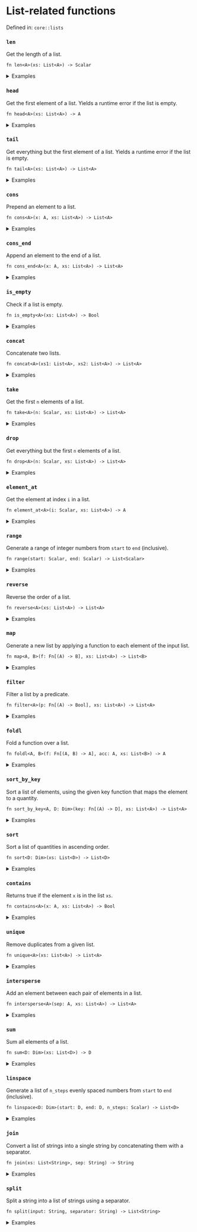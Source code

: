 # List-related functions

Defined in: `core::lists`

### `len`
Get the length of a list.

```nbt
fn len<A>(xs: List<A>) -> Scalar
```

<details>
<summary>Examples</summary>

<pre><div class="buttons"><button class="fa fa-play play-button" title="Run this code" aria-label="Run this code"  onclick=" window.open('https://numbat.dev/?q=len%28%5B3%2C%202%2C%201%5D%29')""></button></div><code class="language-nbt hljs numbat">>>> len([3, 2, 1])

    = 3
</code></pre>

</details>

### `head`
Get the first element of a list. Yields a runtime error if the list is empty.

```nbt
fn head<A>(xs: List<A>) -> A
```

<details>
<summary>Examples</summary>

<pre><div class="buttons"><button class="fa fa-play play-button" title="Run this code" aria-label="Run this code"  onclick=" window.open('https://numbat.dev/?q=head%28%5B3%2C%202%2C%201%5D%29')""></button></div><code class="language-nbt hljs numbat">>>> head([3, 2, 1])

    = 3
</code></pre>

</details>

### `tail`
Get everything but the first element of a list. Yields a runtime error if the list is empty.

```nbt
fn tail<A>(xs: List<A>) -> List<A>
```

<details>
<summary>Examples</summary>

<pre><div class="buttons"><button class="fa fa-play play-button" title="Run this code" aria-label="Run this code"  onclick=" window.open('https://numbat.dev/?q=tail%28%5B3%2C%202%2C%201%5D%29')""></button></div><code class="language-nbt hljs numbat">>>> tail([3, 2, 1])

    = [2, 1]    [List<Scalar>]
</code></pre>

</details>

### `cons`
Prepend an element to a list.

```nbt
fn cons<A>(x: A, xs: List<A>) -> List<A>
```

<details>
<summary>Examples</summary>

<pre><div class="buttons"><button class="fa fa-play play-button" title="Run this code" aria-label="Run this code"  onclick=" window.open('https://numbat.dev/?q=cons%2877%2C%20%5B3%2C%202%2C%201%5D%29')""></button></div><code class="language-nbt hljs numbat">>>> cons(77, [3, 2, 1])

    = [77, 3, 2, 1]    [List<Scalar>]
</code></pre>

</details>

### `cons_end`
Append an element to the end of a list.

```nbt
fn cons_end<A>(x: A, xs: List<A>) -> List<A>
```

<details>
<summary>Examples</summary>

<pre><div class="buttons"><button class="fa fa-play play-button" title="Run this code" aria-label="Run this code"  onclick=" window.open('https://numbat.dev/?q=cons%5Fend%2877%2C%20%5B3%2C%202%2C%201%5D%29')""></button></div><code class="language-nbt hljs numbat">>>> cons_end(77, [3, 2, 1])

    = [3, 2, 1, 77]    [List<Scalar>]
</code></pre>

</details>

### `is_empty`
Check if a list is empty.

```nbt
fn is_empty<A>(xs: List<A>) -> Bool
```

<details>
<summary>Examples</summary>

<pre><div class="buttons"><button class="fa fa-play play-button" title="Run this code" aria-label="Run this code"  onclick=" window.open('https://numbat.dev/?q=is%5Fempty%28%5B3%2C%202%2C%201%5D%29')""></button></div><code class="language-nbt hljs numbat">>>> is_empty([3, 2, 1])

    = false    [Bool]
</code></pre>

<pre><div class="buttons"><button class="fa fa-play play-button" title="Run this code" aria-label="Run this code"  onclick=" window.open('https://numbat.dev/?q=is%5Fempty%28%5B%5D%29')""></button></div><code class="language-nbt hljs numbat">>>> is_empty([])

    = true    [Bool]
</code></pre>

</details>

### `concat`
Concatenate two lists.

```nbt
fn concat<A>(xs1: List<A>, xs2: List<A>) -> List<A>
```

<details>
<summary>Examples</summary>

<pre><div class="buttons"><button class="fa fa-play play-button" title="Run this code" aria-label="Run this code"  onclick=" window.open('https://numbat.dev/?q=concat%28%5B3%2C%202%2C%201%5D%2C%20%5B10%2C%2011%5D%29')""></button></div><code class="language-nbt hljs numbat">>>> concat([3, 2, 1], [10, 11])

    = [3, 2, 1, 10, 11]    [List<Scalar>]
</code></pre>

</details>

### `take`
Get the first `n` elements of a list.

```nbt
fn take<A>(n: Scalar, xs: List<A>) -> List<A>
```

<details>
<summary>Examples</summary>

<pre><div class="buttons"><button class="fa fa-play play-button" title="Run this code" aria-label="Run this code"  onclick=" window.open('https://numbat.dev/?q=take%282%2C%20%5B3%2C%202%2C%201%2C%200%5D%29')""></button></div><code class="language-nbt hljs numbat">>>> take(2, [3, 2, 1, 0])

    = [3, 2]    [List<Scalar>]
</code></pre>

</details>

### `drop`
Get everything but the first `n` elements of a list.

```nbt
fn drop<A>(n: Scalar, xs: List<A>) -> List<A>
```

<details>
<summary>Examples</summary>

<pre><div class="buttons"><button class="fa fa-play play-button" title="Run this code" aria-label="Run this code"  onclick=" window.open('https://numbat.dev/?q=drop%282%2C%20%5B3%2C%202%2C%201%2C%200%5D%29')""></button></div><code class="language-nbt hljs numbat">>>> drop(2, [3, 2, 1, 0])

    = [1, 0]    [List<Scalar>]
</code></pre>

</details>

### `element_at`
Get the element at index `i` in a list.

```nbt
fn element_at<A>(i: Scalar, xs: List<A>) -> A
```

<details>
<summary>Examples</summary>

<pre><div class="buttons"><button class="fa fa-play play-button" title="Run this code" aria-label="Run this code"  onclick=" window.open('https://numbat.dev/?q=element%5Fat%282%2C%20%5B3%2C%202%2C%201%2C%200%5D%29')""></button></div><code class="language-nbt hljs numbat">>>> element_at(2, [3, 2, 1, 0])

    = 1
</code></pre>

</details>

### `range`
Generate a range of integer numbers from `start` to `end` (inclusive).

```nbt
fn range(start: Scalar, end: Scalar) -> List<Scalar>
```

<details>
<summary>Examples</summary>

<pre><div class="buttons"><button class="fa fa-play play-button" title="Run this code" aria-label="Run this code"  onclick=" window.open('https://numbat.dev/?q=range%282%2C%2012%29')""></button></div><code class="language-nbt hljs numbat">>>> range(2, 12)

    = [2, 3, 4, 5, 6, 7, 8, 9, 10, 11, 12]    [List<Scalar>]
</code></pre>

</details>

### `reverse`
Reverse the order of a list.

```nbt
fn reverse<A>(xs: List<A>) -> List<A>
```

<details>
<summary>Examples</summary>

<pre><div class="buttons"><button class="fa fa-play play-button" title="Run this code" aria-label="Run this code"  onclick=" window.open('https://numbat.dev/?q=reverse%28%5B3%2C%202%2C%201%5D%29')""></button></div><code class="language-nbt hljs numbat">>>> reverse([3, 2, 1])

    = [1, 2, 3]    [List<Scalar>]
</code></pre>

</details>

### `map`
Generate a new list by applying a function to each element of the input list.

```nbt
fn map<A, B>(f: Fn[(A) -> B], xs: List<A>) -> List<B>
```

<details>
<summary>Examples</summary>

Square all elements of a list.
<pre><div class="buttons"><button class="fa fa-play play-button" title="Run this code" aria-label="Run this code"  onclick=" window.open('https://numbat.dev/?q=map%28sqr%2C%20%5B3%2C%202%2C%201%5D%29')""></button></div><code class="language-nbt hljs numbat">>>> map(sqr, [3, 2, 1])

    = [9, 4, 1]    [List<Scalar>]
</code></pre>

</details>

### `filter`
Filter a list by a predicate.

```nbt
fn filter<A>(p: Fn[(A) -> Bool], xs: List<A>) -> List<A>
```

<details>
<summary>Examples</summary>

<pre><div class="buttons"><button class="fa fa-play play-button" title="Run this code" aria-label="Run this code"  onclick=" window.open('https://numbat.dev/?q=filter%28is%5Ffinite%2C%20%5B0%2C%201e10%2C%20NaN%2C%20%2Dinf%5D%29')""></button></div><code class="language-nbt hljs numbat">>>> filter(is_finite, [0, 1e10, NaN, -inf])

    = [0, 10_000_000_000]    [List<Scalar>]
</code></pre>

</details>

### `foldl`
Fold a function over a list.

```nbt
fn foldl<A, B>(f: Fn[(A, B) -> A], acc: A, xs: List<B>) -> A
```

<details>
<summary>Examples</summary>

Join a list of strings by folding.
<pre><div class="buttons"><button class="fa fa-play play-button" title="Run this code" aria-label="Run this code"  onclick=" window.open('https://numbat.dev/?q=foldl%28str%5Fappend%2C%20%22%22%2C%20%5B%22Num%22%2C%20%22bat%22%2C%20%22%21%22%5D%29')""></button></div><code class="language-nbt hljs numbat">>>> foldl(str_append, "", ["Num", "bat", "!"])

    = "Numbat!"    [String]
</code></pre>

</details>

### `sort_by_key`
Sort a list of elements, using the given key function that maps the element to a quantity.

```nbt
fn sort_by_key<A, D: Dim>(key: Fn[(A) -> D], xs: List<A>) -> List<A>
```

<details>
<summary>Examples</summary>

Sort by last digit.
<pre><div class="buttons"><button class="fa fa-play play-button" title="Run this code" aria-label="Run this code"  onclick=" window.open('https://numbat.dev/?q=fn%20last%5Fdigit%28x%29%20%3D%20mod%28x%2C%2010%29%0Asort%5Fby%5Fkey%28last%5Fdigit%2C%20%5B701%2C%20313%2C%209999%2C%204%5D%29')""></button></div><code class="language-nbt hljs numbat">>>> fn last_digit(x) = mod(x, 10)
sort_by_key(last_digit, [701, 313, 9999, 4])

    = [701, 313, 4, 9999]    [List<Scalar>]
</code></pre>

</details>

### `sort`
Sort a list of quantities in ascending order.

```nbt
fn sort<D: Dim>(xs: List<D>) -> List<D>
```

<details>
<summary>Examples</summary>

<pre><div class="buttons"><button class="fa fa-play play-button" title="Run this code" aria-label="Run this code"  onclick=" window.open('https://numbat.dev/?q=sort%28%5B3%2C%202%2C%207%2C%208%2C%20%2D4%2C%200%2C%20%2D5%5D%29')""></button></div><code class="language-nbt hljs numbat">>>> sort([3, 2, 7, 8, -4, 0, -5])

    = [-5, -4, 0, 2, 3, 7, 8]    [List<Scalar>]
</code></pre>

</details>

### `contains`
Returns true if the element `x` is in the list `xs`.

```nbt
fn contains<A>(x: A, xs: List<A>) -> Bool
```

<details>
<summary>Examples</summary>

<pre><div class="buttons"><button class="fa fa-play play-button" title="Run this code" aria-label="Run this code"  onclick=" window.open('https://numbat.dev/?q=%5B3%2C%202%2C%207%2C%208%2C%20%2D4%2C%200%2C%20%2D5%5D%20%7C%3E%20contains%280%29')""></button></div><code class="language-nbt hljs numbat">>>> [3, 2, 7, 8, -4, 0, -5] |> contains(0)

    = true    [Bool]
</code></pre>

<pre><div class="buttons"><button class="fa fa-play play-button" title="Run this code" aria-label="Run this code"  onclick=" window.open('https://numbat.dev/?q=%5B3%2C%202%2C%207%2C%208%2C%20%2D4%2C%200%2C%20%2D5%5D%20%7C%3E%20contains%281%29')""></button></div><code class="language-nbt hljs numbat">>>> [3, 2, 7, 8, -4, 0, -5] |> contains(1)

    = false    [Bool]
</code></pre>

</details>

### `unique`
Remove duplicates from a given list.

```nbt
fn unique<A>(xs: List<A>) -> List<A>
```

<details>
<summary>Examples</summary>

<pre><div class="buttons"><button class="fa fa-play play-button" title="Run this code" aria-label="Run this code"  onclick=" window.open('https://numbat.dev/?q=unique%28%5B1%2C%202%2C%202%2C%203%2C%203%2C%203%5D%29')""></button></div><code class="language-nbt hljs numbat">>>> unique([1, 2, 2, 3, 3, 3])

    = [1, 2, 3]    [List<Scalar>]
</code></pre>

</details>

### `intersperse`
Add an element between each pair of elements in a list.

```nbt
fn intersperse<A>(sep: A, xs: List<A>) -> List<A>
```

<details>
<summary>Examples</summary>

<pre><div class="buttons"><button class="fa fa-play play-button" title="Run this code" aria-label="Run this code"  onclick=" window.open('https://numbat.dev/?q=intersperse%280%2C%20%5B1%2C%201%2C%201%2C%201%5D%29')""></button></div><code class="language-nbt hljs numbat">>>> intersperse(0, [1, 1, 1, 1])

    = [1, 0, 1, 0, 1, 0, 1]    [List<Scalar>]
</code></pre>

</details>

### `sum`
Sum all elements of a list.

```nbt
fn sum<D: Dim>(xs: List<D>) -> D
```

<details>
<summary>Examples</summary>

<pre><div class="buttons"><button class="fa fa-play play-button" title="Run this code" aria-label="Run this code"  onclick=" window.open('https://numbat.dev/?q=sum%28%5B3%20m%2C%20200%20cm%2C%201000%20mm%5D%29')""></button></div><code class="language-nbt hljs numbat">>>> sum([3 m, 200 cm, 1000 mm])

    = 6 m    [Length]
</code></pre>

</details>

### `linspace`
Generate a list of `n_steps` evenly spaced numbers from `start` to `end` (inclusive).

```nbt
fn linspace<D: Dim>(start: D, end: D, n_steps: Scalar) -> List<D>
```

<details>
<summary>Examples</summary>

<pre><div class="buttons"><button class="fa fa-play play-button" title="Run this code" aria-label="Run this code"  onclick=" window.open('https://numbat.dev/?q=linspace%28%2D5%20m%2C%205%20m%2C%2011%29')""></button></div><code class="language-nbt hljs numbat">>>> linspace(-5 m, 5 m, 11)

    = [-5 m, -4 m, -3 m, -2 m, -1 m, 0 m, 1 m, 2 m, 3 m, 4 m, 5 m]    [List<Length>]
</code></pre>

</details>

### `join`
Convert a list of strings into a single string by concatenating them with a separator.

```nbt
fn join(xs: List<String>, sep: String) -> String
```

<details>
<summary>Examples</summary>

<pre><div class="buttons"><button class="fa fa-play play-button" title="Run this code" aria-label="Run this code"  onclick=" window.open('https://numbat.dev/?q=join%28%5B%22snake%22%2C%20%22case%22%5D%2C%20%22%5F%22%29')""></button></div><code class="language-nbt hljs numbat">>>> join(["snake", "case"], "_")

    = "snake_case"    [String]
</code></pre>

</details>

### `split`
Split a string into a list of strings using a separator.

```nbt
fn split(input: String, separator: String) -> List<String>
```

<details>
<summary>Examples</summary>

<pre><div class="buttons"><button class="fa fa-play play-button" title="Run this code" aria-label="Run this code"  onclick=" window.open('https://numbat.dev/?q=split%28%22Numbat%20is%20a%20statically%20typed%20programming%20language%2E%22%2C%20%22%20%22%29')""></button></div><code class="language-nbt hljs numbat">>>> split("Numbat is a statically typed programming language.", " ")

    = ["Numbat", "is", "a", "statically", "typed", "programming", "language."]    [List<String>]
</code></pre>

</details>

